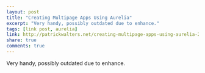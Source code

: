 ```yaml
---
layout: post
title: "Creating Multipage Apps Using Aurelia"
excerpt: "Very handy, possibly outdated due to enhance."
tags: [link post, aurelia]
link: http://patrickwalters.net/creating-multipage-apps-using-aurelia-2/
share: true
comments: true
---
```


Very handy, possibly outdated due to enhance.
